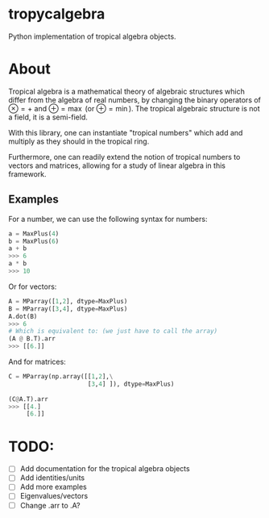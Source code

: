 # tropycalgebra
Python implementation of tropical algebra objects.

# About
Tropical algebra is a mathematical theory of algebraic structures which differ from the algebra of real numbers, by changing the binary operators of $\otimes = +$ and $\oplus = \max$ (or $\oplus = \min$). The tropical algebraic structure is not a field, it is a semi-field.

With this library, one can instantiate "tropical numbers" which add and multiply as they should in the tropical ring.

Furthermore, one can readily extend the notion of tropical numbers to vectors and matrices, allowing for a study of linear algebra in this framework.

## Examples
For a number, we can use the following syntax for numbers:

```python
a = MaxPlus(4)
b = MaxPlus(6)
a + b
>>> 6
a * b
>>> 10
```

Or for vectors:
```python
A = MParray([1,2], dtype=MaxPlus)
B = MParray([3,4], dtype=MaxPlus)
A.dot(B)
>>> 6
# Which is equivalent to: (we just have to call the array)
(A @ B.T).arr
>>> [[6.]]
```

And for matrices:
```python
C = MParray(np.array([[1,2],\
                      [3,4] ]), dtype=MaxPlus)
    
(C@A.T).arr
>>> [[4.]
     [6.]]
```



# TODO:
- [ ] Add documentation for the tropical algebra objects
- [ ] Add identities/units
- [ ] Add more examples
- [ ] Eigenvalues/vectors
- [ ] Change .arr to .A?
